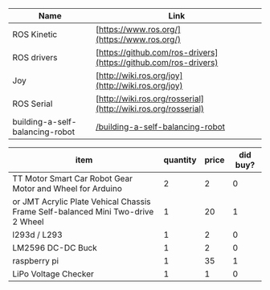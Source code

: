 

| Name | Link |
|---------------------------------|----------------------------------------------------------------------------|
|ROS Kinetic |[https://www.ros.org/](https://www.ros.org/)|
|ROS drivers |[https://github.com/ros-drivers](https://github.com/ros-drivers)|
|Joy         |[http://wiki.ros.org/joy](http://wiki.ros.org/joy)|
|ROS Serial  |[http://wiki.ros.org/rosserial](http://wiki.ros.org/rosserial)|
|building-a-self-balancing-robot |[/building-a-self-balancing-robot](https://ferrolho.github.io/blog/2018-04-22/building-a-self-balancing-robot) |

| item | quantity | price | did buy? |
|----------------|----------------|-----------------------|-----------------------|
|TT Motor Smart Car Robot Gear Motor and Wheel for Arduino | 2| 2 | 0 |
| or JMT Acrylic Plate Vehical Chassis Frame Self-balanced Mini Two-drive 2 Wheel | 1| 20 | 1 |
|l293d / L293  | 1| 2 | 0 |
|LM2596 DC-DC Buck  | 1| 2 | 0 |
|raspberry pi  | 1| 35 | 1 |
|LiPo Voltage Checker  | 1| 1 | 0 |
